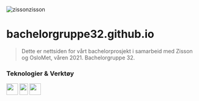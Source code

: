 ![zissonzisson](https://user-images.githubusercontent.com/44602947/106187194-93142080-61a5-11eb-87a8-424f7c751ede.jpg)
# bachelorgruppe32.github.io
> Dette er nettsiden for vårt bachelorprosjekt i samarbeid med Zisson og OsloMet, våren 2021. 
> Bachelorgruppe 32.

### Teknologier & Verktøy
<img src="https://user-images.githubusercontent.com/44602947/106191117-bc837b00-61aa-11eb-8164-f1120bae52a9.png" width="30" height="30">  <img src="https://user-images.githubusercontent.com/44602947/106191143-c4dbb600-61aa-11eb-9a9c-3b70282a4ce7.png" width="22" height="30">  <img src="https://user-images.githubusercontent.com/44602947/106191183-d1f8a500-61aa-11eb-94ad-4ebfffa79de5.png" width="30" height="30">
